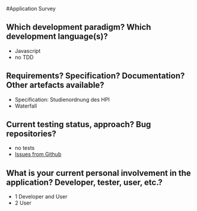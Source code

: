 #Application Survey

## Which development paradigm? Which development language(s)?
* Javascript
* no TDD

## Requirements? Specification? Documentation? Other artefacts available?
* Specification: Studienordnung des HPI
* Waterfall

## Current testing status, approach? Bug repositories?
* no tests
* [Issues from Github](https://github.com/knub/onehundredandeighty/issues?utf8=%E2%9C%93&q=is%3Aissue)

## What is your current personal involvement in the application? Developer, tester, user, etc.?
* 1 Developer and User
* 2 User
